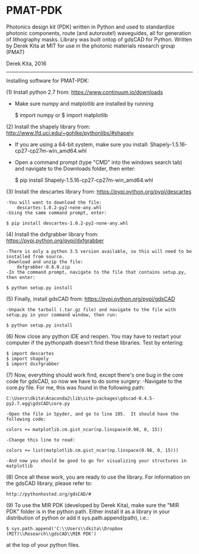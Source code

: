 # PMAT-PDK
Photonics design kit (PDK) written in Python and used to standardize photonic components, route (and autoroute!) waveguides, all for generation of lithography masks. Library was built ontop of gdsCAD for Python. Written by Derek Kita at MIT for use in the photonic materials research group (PMAT)

Derek Kita, 2016

---------------------------------------------------------------------------------------------------------------------

Installing software for PMAT-PDK:

(1) Install python 2.7 from:
	https://www.continuum.io/downloads
	
* Make sure numpy and matplotlib are installed by running
	
	$ import numpy
	or
	$ import matplotlib

(2) Install the shapely library from:
	http://www.lfd.uci.edu/~gohlke/pythonlibs/#shapely
	
* If you are using a 64-bit system, make sure you install:
		Shapely-1.5.16-cp27-cp27m-win_amd64.whl
* Open a command prompt (type "CMD" into the windows search tab) and navigate to the Downloads folder, then enter:
	
	$ pip install Shapely-1.5.16-cp27-cp27m-win_amd64.whl

(3) Install the descartes library from:
	https://pypi.python.org/pypi/descartes

	-You will want to download the file:
		descartes-1.0.2-py2-none-any.whl
	-Using the same command prompt, enter:
	
	$ pip install descartes-1.0.2-py2-none-any.whl

(4) Install the dxfgrabber library from:
	https://pypi.python.org/pypi/dxfgrabber

	-There is only a python 3.5 version available, so this will need to be installed from source.
	-Download and unzip the file:
		dxfgrabber-0.8.0.zip
	-In the command prompt, navigate to the file that contains setup.py, then enter:
	
	$ python setup.py install

(5) Finally, install gdsCAD from:
	https://pypi.python.org/pypi/gdsCAD

	-Unpack the tarball (.tar.gz file) and navigate to the file with setup.py in your command window, then run:
	
	$ python setup.py install

(6) Now close any python IDE and reopen.  You may have to restart your computer if the pythonpath doesn't find these libraries.  Test by entering:

	$ import descartes
	$ import shapely
	$ import dsxfgrabber

(7) Now, everything should work find, except there's one bug in the core code for gdsCAD, so now we have to do some surgery:
	-Navigate to the core.py file.  For me, this was found in the following path:

	C:\Users\dkita\Anaconda2\lib\site-packages\gdscad-0.4.5-py2.7.egg\gdsCAD\core.py

	-Open the file in Spyder, and go to line 105.  It should have the following code:
	
	colors += matplotlib.cm.gist_ncar(np.linspace(0.98, 0, 15))

	-Change this line to read:

	colors += list(matplotlib.cm.gist_ncar(np.linspace(0.98, 0, 15)))

	-And now you should be good to go for visualizing your structures in matplotlib

(8) Once all these work, you are ready to use the library.  For information on the gdsCAD library, please refer to:

	http://pythonhosted.org/gdsCAD/#

(9) To use the MIR PDK (developed by Derek Kita), make sure the "MIR PDK" folder is in the python path.  Either install it as a library in your distribution of python or add it sys.path.append(path), i.e.:

	$ sys.path.append('C:\\Users\\dkita\\Dropbox (MIT)\\Research\\gdsCAD\\MIR PDK')

at the top of your python files.
